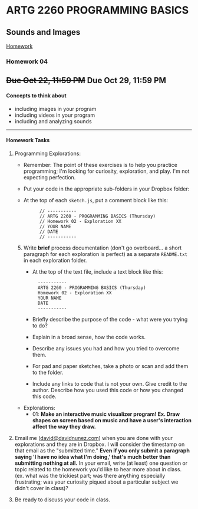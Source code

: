 # ARTG 2260  PROGRAMMING BASICS
## Sounds and Images

[Homework](#homework)

### Homework 04

<strike>**Due Oct 22, 11:59 PM**</strike>
**Due Oct 29, 11:59 PM**
------
####  Concepts to think about 

+ including images in your program
+ including videos in your program
+ including and analyzing sounds

------

#### Homework Tasks

1. Programming Explorations:

    - Remember: The point of these exercises is to help you practice programming; I'm looking for curiosity, exploration, and play.  I'm not expecting perfection.
    - Put your code in the appropriate sub-folders in your Dropbox folder:
    - At the top of each `sketch.js`, put a comment block like this:

                // -----------
                // ARTG 2260 - PROGRAMMING BASICS (Thursday)
                // Homework 02 - Exploration XX
                // YOUR NAME
                // DATE
                // -----------
    5. Write **brief** process documentation (don't go overboard... a short paragraph for each exploration is perfect) as a separate `README.txt` in each exploration folder.
        - At the top of the text file, include a text block like this:

                -----------
                ARTG 2260 - PROGRAMMING BASICS (Thursday)
                Homework 02 - Exploration XX
                YOUR NAME
                DATE
                -----------
        - Briefly describe the purpose of the code - what were you trying to do?
        - Explain in a broad sense, how the code works.
        - Describe any issues you had and how you tried to overcome them.
        - For pad and paper sketches, take a photo or scan and add them to the folder.
        - Include any links to code that is not your own. Give credit to the author. Describe how you used this code or how you changed this code.
    
    - Explorations:
        - 01: **Make an interactive music visualizer program! Ex. Draw shapes on screen based on music and have a user's interaction affect the way they draw.**

3. Email me (david@davidnunez.com) when you are done with your explorations and they are in Dropbox.  I will consider the timestamp on that email as the "submitted time." **Even if you only submit a paragraph saying 'I have no idea what I'm doing,' that's much better than submitting nothing at all.**  In your email, write (at least) one question or topic related to the homework you'd like to hear more about in class. (ex. what was the trickiest part; was there anything especially frustrating; was your curiosity piqued about a particular subject we didn't cover in class)?

4. Be ready to discuss your code in class.
